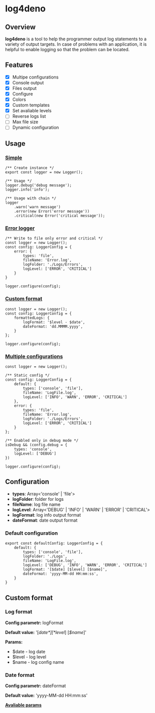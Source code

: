 # log4deno

## Overview

**log4deno** is a tool to help the programmer output log statements to a variety of output targets. In case of problems with an application, it is helpful to enable logging so that the problem can be located. 

## Features

* [x] Multipe configurations
* [x] Console output
* [x] Files output
* [x] Configure
* [x] Colors
* [x] Custom templates
* [x] Set avaliable levels 
* [ ] Reverse logs list
* [ ] Max file size
* [ ] Dynamic configuration

## Usage

### [Simple](https://github.com/klimentru1986/log4deno/blob/master/examples/simple.ts)

``` 
/** Create instance */
export const logger = new Logger();

/** Usage */
logger.debug('debug message');
logger.info('info');

/** Usage with chain */
logger
    .warn('warn message')
    .error(new Error('error message'))
    .critical(new Error('critical message'));
```

### [Error logger](https://github.com/klimentru1986/log4deno/blob/master/examples/error.ts)

``` 
/** Write to file only error and critical */
const logger = new Logger();
const config: LoggerConfig = {
    error: {
        types: 'file',
        fileName: 'Error.log',
        logFolder: './Logs/Errors',
        logLevel: ['ERROR', 'CRITICAL']
    }
}

logger.configure(config);
```

### [Custom format](https://github.com/klimentru1986/log4deno/blob/master/examples/customFormat.ts)

``` 
const logger = new Logger();
const config: LoggerConfig = {
    formattedLogs: {
        logFormat: '$level - $date',
        dateFormat: 'dd.MMMM.yyyy',
    }
};

logger.configure(config);
```

### [Multiple configurations](https://github.com/klimentru1986/log4deno/blob/master/examples/multiConfig.ts)

``` 
const logger = new Logger();

/** Static config */
const config: LoggerConfig = {
    default: {
        types: ['console', 'file'],
        fileName: 'LogFile.log',
        logLevel: ['INFO', 'WARN', 'ERROR', 'CRITICAL']
    },
    error: {
        types: 'file',
        fileName: 'Error.log',
        logFolder: './Logs/Errors',
        logLevel: ['ERROR', 'CRITICAL']
    }
};

/** Enabled only in debug mode */
isDebug && (config.debug = {
    types: 'console',
    logLevel: ['DEBUG']
})

logger.configure(config);
```

## Configuration

* **types**: Array<'console' | 'file'>
* **logFolder**: folder for logs
* **fileName**: log file name
* **logLevel**: Array<'DEBUG' | 'INFO' | 'WARN' | 'ERROR' | 'CRITICAL'>
* **logFormat**: log info output format
* **dateFormat**: date output format

### Default configuration

``` 
export const defaultConfig: LoggerConfig = {
    default: {
        types: ['console', 'file'],
        logFolder: './Logs',
        fileName: 'LogFile.log',
        logLevel: ['DEBUG', 'INFO', 'WARN', 'ERROR', 'CRITICAL']
        logFormat: '[$date] [$level] [$name]',
        dateFormat: 'yyyy-MM-dd HH:mm:ss',
    }
}
```

## Custom format

### Log format

**Config parametr:** logFormat

**Default value:** '[*$date*] [*$level*] [*$name*]'

**Params:**

* $date - log date
* $level - log level
* $name - log config name

### Date format

**Config parametr:** dateFormat

**Default value:** 'yyyy-MM-dd HH:mm:ss'

**[Avaliable params](https://deno.land/x/date_fns/format/index.js)**
